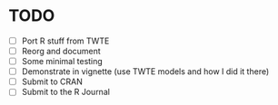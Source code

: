 # TODO
- [ ] Port R stuff from TWTE
- [ ] Reorg and document
- [ ] Some minimal testing
- [ ] Demonstrate in vignette (use TWTE models and how I did it there)
- [ ] Submit to CRAN
- [ ] Submit to the R Journal
